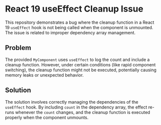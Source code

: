# React 19 useEffect Cleanup Issue
This repository demonstrates a bug where the cleanup function in a React 19 `useEffect` hook is not being called when the component is unmounted. The issue is related to improper dependency array management. 

## Problem
The provided `MyComponent` uses `useEffect` to log the count and include a cleanup function. However, under certain conditions (like rapid component switching), the cleanup function might not be executed, potentially causing memory leaks or unexpected behavior.

## Solution
The solution involves correctly managing the dependencies of the `useEffect` hook. By including `count` in the dependency array, the effect re-runs whenever the `count` changes, and the cleanup function is executed properly when the component unmounts.
